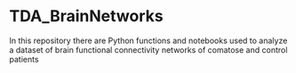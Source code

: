 # TDA_BrainNetworks
In this repository there are Python functions and notebooks used to analyze a dataset of brain functional connectivity networks of comatose and control patients
